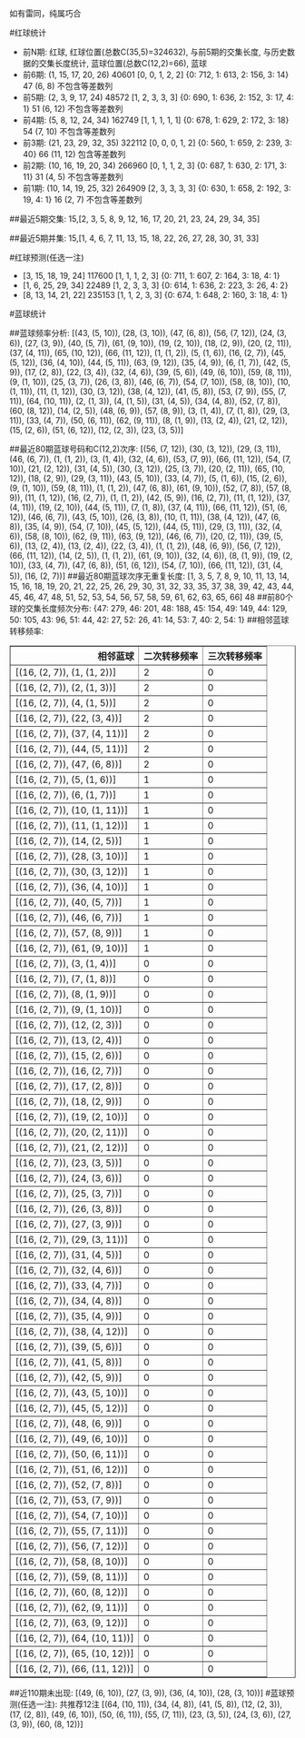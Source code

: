 <!-- 
.. title: 大乐透17026期(2017-03-08)数据分析报告
.. slug: dlott-17026-2017-03-08-report
.. date: 2017-03-09 08:00:00 UTC+08:00
.. tags: Lottery
.. link: 
.. description: 
.. type: text
-->

如有雷同，纯属巧合

<!-- TEASER_END-->

#红球统计

- 前N期: 红球, 红球位置(总数C(35,5)=324632), 与前5期的交集长度, 与历史数据的交集长度统计, 蓝球位置(总数C(12,2)=66), 蓝球
- 前6期: (1, 15, 17, 20, 26) 40601 [0, 0, 1, 2, 2] {0: 712, 1: 613, 2: 156, 3: 14} 47 (6, 8) 不包含等差数列
- 前5期: (2, 3, 9, 17, 24) 48572 [1, 2, 3, 3, 3] {0: 690, 1: 636, 2: 152, 3: 17, 4: 1} 51 (6, 12) 不包含等差数列
- 前4期: (5, 8, 12, 24, 34) 162749 [1, 1, 1, 1, 1] {0: 678, 1: 629, 2: 172, 3: 18} 54 (7, 10) 不包含等差数列
- 前3期: (21, 23, 29, 32, 35) 322112 [0, 0, 0, 1, 2] {0: 560, 1: 659, 2: 239, 3: 40} 66 (11, 12) 包含等差数列
- 前2期: (10, 16, 19, 20, 34) 266960 [0, 1, 1, 2, 3] {0: 687, 1: 630, 2: 171, 3: 11} 31 (4, 5) 不包含等差数列
- 前1期: (10, 14, 19, 25, 32) 264909 [2, 3, 3, 3, 3] {0: 630, 1: 658, 2: 192, 3: 19, 4: 1} 16 (2, 7) 不包含等差数列

##最近5期交集:
15,[2, 3, 5, 8, 9, 12, 16, 17, 20, 21, 23, 24, 29, 34, 35]

##最近5期并集:
15,[1, 4, 6, 7, 11, 13, 15, 18, 22, 26, 27, 28, 30, 31, 33]

#红球预测(任选一注)

- [3, 15, 18, 19, 24] 117600 [1, 1, 1, 2, 3] {0: 711, 1: 607, 2: 164, 3: 18, 4: 1}
- [1, 6, 25, 29, 34] 22489 [1, 2, 3, 3, 3] {0: 614, 1: 636, 2: 223, 3: 26, 4: 2}
- [8, 13, 14, 21, 22] 235153 [1, 1, 2, 3, 3] {0: 674, 1: 648, 2: 160, 3: 18, 4: 1}

#蓝球统计

##蓝球频率分析:
[(43, (5, 10)), (28, (3, 10)), (47, (6, 8)), (56, (7, 12)), (24, (3, 6)), (27, (3, 9)), (40, (5, 7)), (61, (9, 10)), (19, (2, 10)), (18, (2, 9)), (20, (2, 11)), (37, (4, 11)), (65, (10, 12)), (66, (11, 12)), (1, (1, 2)), (5, (1, 6)), (16, (2, 7)), (45, (5, 12)), (36, (4, 10)), (44, (5, 11)), (63, (9, 12)), (35, (4, 9)), (6, (1, 7)), (42, (5, 9)), (17, (2, 8)), (22, (3, 4)), (32, (4, 6)), (39, (5, 6)), (49, (6, 10)), (59, (8, 11)), (9, (1, 10)), (25, (3, 7)), (26, (3, 8)), (46, (6, 7)), (54, (7, 10)), (58, (8, 10)), (10, (1, 11)), (11, (1, 12)), (30, (3, 12)), (38, (4, 12)), (41, (5, 8)), (53, (7, 9)), (55, (7, 11)), (64, (10, 11)), (2, (1, 3)), (4, (1, 5)), (31, (4, 5)), (34, (4, 8)), (52, (7, 8)), (60, (8, 12)), (14, (2, 5)), (48, (6, 9)), (57, (8, 9)), (3, (1, 4)), (7, (1, 8)), (29, (3, 11)), (33, (4, 7)), (50, (6, 11)), (62, (9, 11)), (8, (1, 9)), (13, (2, 4)), (21, (2, 12)), (15, (2, 6)), (51, (6, 12)), (12, (2, 3)), (23, (3, 5))]

##最近80期蓝球号码和C(12,2)次序:
 [(56, (7, 12)), (30, (3, 12)), (29, (3, 11)), (46, (6, 7)), (1, (1, 2)), (3, (1, 4)), (32, (4, 6)), (53, (7, 9)), (66, (11, 12)), (54, (7, 10)), (21, (2, 12)), (31, (4, 5)), (30, (3, 12)), (25, (3, 7)), (20, (2, 11)), (65, (10, 12)), (18, (2, 9)), (29, (3, 11)), (43, (5, 10)), (33, (4, 7)), (5, (1, 6)), (15, (2, 6)), (9, (1, 10)), (59, (8, 11)), (1, (1, 2)), (47, (6, 8)), (61, (9, 10)), (52, (7, 8)), (57, (8, 9)), (11, (1, 12)), (16, (2, 7)), (1, (1, 2)), (42, (5, 9)), (16, (2, 7)), (11, (1, 12)), (37, (4, 11)), (19, (2, 10)), (44, (5, 11)), (7, (1, 8)), (37, (4, 11)), (66, (11, 12)), (51, (6, 12)), (46, (6, 7)), (43, (5, 10)), (26, (3, 8)), (10, (1, 11)), (38, (4, 12)), (47, (6, 8)), (35, (4, 9)), (54, (7, 10)), (45, (5, 12)), (44, (5, 11)), (29, (3, 11)), (32, (4, 6)), (58, (8, 10)), (62, (9, 11)), (63, (9, 12)), (46, (6, 7)), (20, (2, 11)), (39, (5, 6)), (13, (2, 4)), (13, (2, 4)), (22, (3, 4)), (1, (1, 2)), (48, (6, 9)), (56, (7, 12)), (66, (11, 12)), (14, (2, 5)), (1, (1, 2)), (61, (9, 10)), (32, (4, 6)), (8, (1, 9)), (19, (2, 10)), (33, (4, 7)), (47, (6, 8)), (51, (6, 12)), (54, (7, 10)), (66, (11, 12)), (31, (4, 5)), (16, (2, 7))]
##最近80期蓝球次序无重复长度:
 [1, 3, 5, 7, 8, 9, 10, 11, 13, 14, 15, 16, 18, 19, 20, 21, 22, 25, 26, 29, 30, 31, 32, 33, 35, 37, 38, 39, 42, 43, 44, 45, 46, 47, 48, 51, 52, 53, 54, 56, 57, 58, 59, 61, 62, 63, 65, 66] 48
##前80个球的交集长度频次分布:
{47: 279, 46: 201, 48: 188, 45: 154, 49: 149, 44: 129, 50: 105, 43: 96, 51: 44, 42: 27, 52: 26, 41: 14, 53: 7, 40: 2, 54: 1}
##相邻蓝球转移频率:
 <table border="1" class="table table-striped dataframe">
  <thead>
    <tr style="text-align: right;">
      <th>相邻蓝球</th>
      <th>二次转移频率</th>
      <th>三次转移频率</th>
    </tr>
  </thead>
  <tbody>
    <tr>
      <td>[(16, (2, 7)), (1, (1, 2))]</td>
      <td>2</td>
      <td>0</td>
    </tr>
    <tr>
      <td>[(16, (2, 7)), (2, (1, 3))]</td>
      <td>2</td>
      <td>0</td>
    </tr>
    <tr>
      <td>[(16, (2, 7)), (4, (1, 5))]</td>
      <td>2</td>
      <td>0</td>
    </tr>
    <tr>
      <td>[(16, (2, 7)), (22, (3, 4))]</td>
      <td>2</td>
      <td>0</td>
    </tr>
    <tr>
      <td>[(16, (2, 7)), (37, (4, 11))]</td>
      <td>2</td>
      <td>0</td>
    </tr>
    <tr>
      <td>[(16, (2, 7)), (44, (5, 11))]</td>
      <td>2</td>
      <td>0</td>
    </tr>
    <tr>
      <td>[(16, (2, 7)), (47, (6, 8))]</td>
      <td>2</td>
      <td>0</td>
    </tr>
    <tr>
      <td>[(16, (2, 7)), (5, (1, 6))]</td>
      <td>1</td>
      <td>0</td>
    </tr>
    <tr>
      <td>[(16, (2, 7)), (6, (1, 7))]</td>
      <td>1</td>
      <td>0</td>
    </tr>
    <tr>
      <td>[(16, (2, 7)), (10, (1, 11))]</td>
      <td>1</td>
      <td>0</td>
    </tr>
    <tr>
      <td>[(16, (2, 7)), (11, (1, 12))]</td>
      <td>1</td>
      <td>0</td>
    </tr>
    <tr>
      <td>[(16, (2, 7)), (14, (2, 5))]</td>
      <td>1</td>
      <td>0</td>
    </tr>
    <tr>
      <td>[(16, (2, 7)), (28, (3, 10))]</td>
      <td>1</td>
      <td>0</td>
    </tr>
    <tr>
      <td>[(16, (2, 7)), (30, (3, 12))]</td>
      <td>1</td>
      <td>0</td>
    </tr>
    <tr>
      <td>[(16, (2, 7)), (36, (4, 10))]</td>
      <td>1</td>
      <td>0</td>
    </tr>
    <tr>
      <td>[(16, (2, 7)), (40, (5, 7))]</td>
      <td>1</td>
      <td>0</td>
    </tr>
    <tr>
      <td>[(16, (2, 7)), (46, (6, 7))]</td>
      <td>1</td>
      <td>0</td>
    </tr>
    <tr>
      <td>[(16, (2, 7)), (57, (8, 9))]</td>
      <td>1</td>
      <td>0</td>
    </tr>
    <tr>
      <td>[(16, (2, 7)), (61, (9, 10))]</td>
      <td>1</td>
      <td>0</td>
    </tr>
    <tr>
      <td>[(16, (2, 7)), (3, (1, 4))]</td>
      <td>0</td>
      <td>0</td>
    </tr>
    <tr>
      <td>[(16, (2, 7)), (7, (1, 8))]</td>
      <td>0</td>
      <td>0</td>
    </tr>
    <tr>
      <td>[(16, (2, 7)), (8, (1, 9))]</td>
      <td>0</td>
      <td>0</td>
    </tr>
    <tr>
      <td>[(16, (2, 7)), (9, (1, 10))]</td>
      <td>0</td>
      <td>0</td>
    </tr>
    <tr>
      <td>[(16, (2, 7)), (12, (2, 3))]</td>
      <td>0</td>
      <td>0</td>
    </tr>
    <tr>
      <td>[(16, (2, 7)), (13, (2, 4))]</td>
      <td>0</td>
      <td>0</td>
    </tr>
    <tr>
      <td>[(16, (2, 7)), (15, (2, 6))]</td>
      <td>0</td>
      <td>0</td>
    </tr>
    <tr>
      <td>[(16, (2, 7)), (16, (2, 7))]</td>
      <td>0</td>
      <td>0</td>
    </tr>
    <tr>
      <td>[(16, (2, 7)), (17, (2, 8))]</td>
      <td>0</td>
      <td>0</td>
    </tr>
    <tr>
      <td>[(16, (2, 7)), (18, (2, 9))]</td>
      <td>0</td>
      <td>0</td>
    </tr>
    <tr>
      <td>[(16, (2, 7)), (19, (2, 10))]</td>
      <td>0</td>
      <td>0</td>
    </tr>
    <tr>
      <td>[(16, (2, 7)), (20, (2, 11))]</td>
      <td>0</td>
      <td>0</td>
    </tr>
    <tr>
      <td>[(16, (2, 7)), (21, (2, 12))]</td>
      <td>0</td>
      <td>0</td>
    </tr>
    <tr>
      <td>[(16, (2, 7)), (23, (3, 5))]</td>
      <td>0</td>
      <td>0</td>
    </tr>
    <tr>
      <td>[(16, (2, 7)), (24, (3, 6))]</td>
      <td>0</td>
      <td>0</td>
    </tr>
    <tr>
      <td>[(16, (2, 7)), (25, (3, 7))]</td>
      <td>0</td>
      <td>0</td>
    </tr>
    <tr>
      <td>[(16, (2, 7)), (26, (3, 8))]</td>
      <td>0</td>
      <td>0</td>
    </tr>
    <tr>
      <td>[(16, (2, 7)), (27, (3, 9))]</td>
      <td>0</td>
      <td>0</td>
    </tr>
    <tr>
      <td>[(16, (2, 7)), (29, (3, 11))]</td>
      <td>0</td>
      <td>0</td>
    </tr>
    <tr>
      <td>[(16, (2, 7)), (31, (4, 5))]</td>
      <td>0</td>
      <td>0</td>
    </tr>
    <tr>
      <td>[(16, (2, 7)), (32, (4, 6))]</td>
      <td>0</td>
      <td>0</td>
    </tr>
    <tr>
      <td>[(16, (2, 7)), (33, (4, 7))]</td>
      <td>0</td>
      <td>0</td>
    </tr>
    <tr>
      <td>[(16, (2, 7)), (34, (4, 8))]</td>
      <td>0</td>
      <td>0</td>
    </tr>
    <tr>
      <td>[(16, (2, 7)), (35, (4, 9))]</td>
      <td>0</td>
      <td>0</td>
    </tr>
    <tr>
      <td>[(16, (2, 7)), (38, (4, 12))]</td>
      <td>0</td>
      <td>0</td>
    </tr>
    <tr>
      <td>[(16, (2, 7)), (39, (5, 6))]</td>
      <td>0</td>
      <td>0</td>
    </tr>
    <tr>
      <td>[(16, (2, 7)), (41, (5, 8))]</td>
      <td>0</td>
      <td>0</td>
    </tr>
    <tr>
      <td>[(16, (2, 7)), (42, (5, 9))]</td>
      <td>0</td>
      <td>0</td>
    </tr>
    <tr>
      <td>[(16, (2, 7)), (43, (5, 10))]</td>
      <td>0</td>
      <td>0</td>
    </tr>
    <tr>
      <td>[(16, (2, 7)), (45, (5, 12))]</td>
      <td>0</td>
      <td>0</td>
    </tr>
    <tr>
      <td>[(16, (2, 7)), (48, (6, 9))]</td>
      <td>0</td>
      <td>0</td>
    </tr>
    <tr>
      <td>[(16, (2, 7)), (49, (6, 10))]</td>
      <td>0</td>
      <td>0</td>
    </tr>
    <tr>
      <td>[(16, (2, 7)), (50, (6, 11))]</td>
      <td>0</td>
      <td>0</td>
    </tr>
    <tr>
      <td>[(16, (2, 7)), (51, (6, 12))]</td>
      <td>0</td>
      <td>0</td>
    </tr>
    <tr>
      <td>[(16, (2, 7)), (52, (7, 8))]</td>
      <td>0</td>
      <td>0</td>
    </tr>
    <tr>
      <td>[(16, (2, 7)), (53, (7, 9))]</td>
      <td>0</td>
      <td>0</td>
    </tr>
    <tr>
      <td>[(16, (2, 7)), (54, (7, 10))]</td>
      <td>0</td>
      <td>0</td>
    </tr>
    <tr>
      <td>[(16, (2, 7)), (55, (7, 11))]</td>
      <td>0</td>
      <td>0</td>
    </tr>
    <tr>
      <td>[(16, (2, 7)), (56, (7, 12))]</td>
      <td>0</td>
      <td>0</td>
    </tr>
    <tr>
      <td>[(16, (2, 7)), (58, (8, 10))]</td>
      <td>0</td>
      <td>0</td>
    </tr>
    <tr>
      <td>[(16, (2, 7)), (59, (8, 11))]</td>
      <td>0</td>
      <td>0</td>
    </tr>
    <tr>
      <td>[(16, (2, 7)), (60, (8, 12))]</td>
      <td>0</td>
      <td>0</td>
    </tr>
    <tr>
      <td>[(16, (2, 7)), (62, (9, 11))]</td>
      <td>0</td>
      <td>0</td>
    </tr>
    <tr>
      <td>[(16, (2, 7)), (63, (9, 12))]</td>
      <td>0</td>
      <td>0</td>
    </tr>
    <tr>
      <td>[(16, (2, 7)), (64, (10, 11))]</td>
      <td>0</td>
      <td>0</td>
    </tr>
    <tr>
      <td>[(16, (2, 7)), (65, (10, 12))]</td>
      <td>0</td>
      <td>0</td>
    </tr>
    <tr>
      <td>[(16, (2, 7)), (66, (11, 12))]</td>
      <td>0</td>
      <td>0</td>
    </tr>
  </tbody>
</table>
##近110期未出现:
 [(49, (6, 10)), (27, (3, 9)), (36, (4, 10)), (28, (3, 10))]
#蓝球预测(任选一注):
共推荐12注
 [(64, (10, 11)), (34, (4, 8)), (41, (5, 8)), (12, (2, 3)), (17, (2, 8)), (49, (6, 10)), (50, (6, 11)), (55, (7, 11)), (23, (3, 5)), (24, (3, 6)), (27, (3, 9)), (60, (8, 12))]

